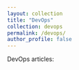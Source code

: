 ```yaml
---
layout: collection
title: "DevOps"
collection: devops
permalink: /devops/
author_profile: false
---
```


DevOps articles:
